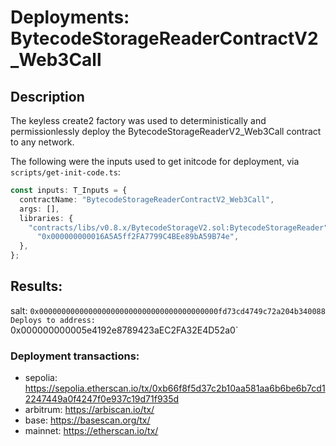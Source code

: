 # Deployments: BytecodeStorageReaderContractV2_Web3Call

## Description

The keyless create2 factory was used to deterministically and permissionlessly deploy the BytecodeStorageReaderV2_Web3Call contract to any network.

The following were the inputs used to get initcode for deployment, via `scripts/get-init-code.ts`:

```typescript
const inputs: T_Inputs = {
  contractName: "BytecodeStorageReaderContractV2_Web3Call",
  args: [],
  libraries: {
    "contracts/libs/v0.8.x/BytecodeStorageV2.sol:BytecodeStorageReader":
      "0x000000000016A5A5ff2FA7799C4BEe89bA59B74e",
  },
};
```

## Results:

salt: `0x0000000000000000000000000000000000000000fd73cd4749c72a204b340088
Deploys to address: `0x000000000005e4192e8789423aEC2FA32E4D52a0`

### Deployment transactions:

- sepolia: https://sepolia.etherscan.io/tx/0xb66f8f5d37c2b10aa581aa6b6be6b7cd12247449a0f4247f0e937c19d71f935d
- arbitrum: https://arbiscan.io/tx/
- base: https://basescan.org/tx/
- mainnet: https://etherscan.io/tx/
